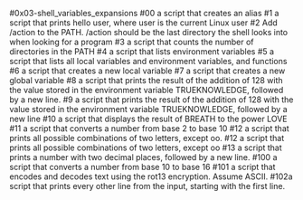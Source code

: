 #0x03-shell_variables_expansions
#00 a script that creates an alias
#1 a script that prints hello user, where user is the current Linux user
#2 Add /action to the PATH. /action should be the last directory the shell looks into when looking for a program
#3 a script that counts the number of directories in the PATH
#4 a script that lists environment variables
#5 a script that lists all local variables and environment variables, and functions
#6 a script that creates a new local variable
#7 a script that creates a new global variable
#8 a script that prints the result of the addition of 128 with the value stored in the environment variable TRUEKNOWLEDGE, followed by a new line.
#9 a script that prints the result of the addition of 128 with the value stored in the environment variable TRUEKNOWLEDGE, followed by a new line
#10 a script that displays the result of BREATH to the power LOVE
#11 a script that converts a number from base 2 to base 10
#12 a script that prints all possible combinations of two letters, except oo.
#12 a script that prints all possible combinations of two letters, except oo
#13 a script that prints a number with two decimal places, followed by a new line.
#100  a script that converts a number from base 10 to base 16
#101 a script that encodes and decodes text using the rot13 encryption. Assume ASCII.
#102a script that prints every other line from the input, starting with the first line.
